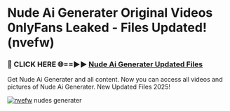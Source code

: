 # Nude Ai Generater Original Videos 0nlyFans Leaked - Files Updated! (nvefw)

<h3>🔴 CLICK HERE 🌐==►► <a href="https://tinyurl.com/yrmya6cz" rel="nofollow">Nude Ai Generater Updated Files</a></h3>

Get Nude Ai Generater and all content. Now you can access all videos and pictures of Nude Ai Generater. New Updated Files 2025!

[![nvefw](https://i.imgur.com/FMdXYCs.gif)](https://tinyurl.com/yrmya6cz)
nudes generater